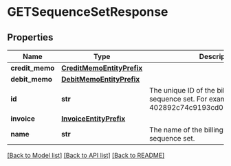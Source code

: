 # GETSequenceSetResponse

## Properties
Name | Type | Description | Notes
------------ | ------------- | ------------- | -------------
**credit_memo** | [**CreditMemoEntityPrefix**](CreditMemoEntityPrefix.md) |  | [optional] 
**debit_memo** | [**DebitMemoEntityPrefix**](DebitMemoEntityPrefix.md) |  | [optional] 
**id** | **str** | The unique ID of the billing document sequence set. For example, 402892c74c9193cd014c96bbe7c101f9.  | [optional] 
**invoice** | [**InvoiceEntityPrefix**](InvoiceEntityPrefix.md) |  | [optional] 
**name** | **str** | The name of the billing document sequence set.  | [optional] 

[[Back to Model list]](../README.md#documentation-for-models) [[Back to API list]](../README.md#documentation-for-api-endpoints) [[Back to README]](../README.md)

